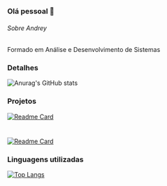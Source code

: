 ### Olá pessoal 👋

###### Sobre Andrey
Formado em Análise e Desenvolvimento de Sistemas

### Detalhes
![Anurag's GitHub stats](https://github-readme-stats.vercel.app/api?username=andreyklaveren&show_icon=true&rank_icon=github&theme=dark&hide=contribs,prs)

### Projetos
[![Readme Card](https://github-readme-stats.vercel.app/api/pin/?username=andreyklaveren&repo=armandinho&theme=dark)](https://github.com/andreyklaveren/armandinho)
#
[![Readme Card](https://github-readme-stats.vercel.app/api/pin/?username=andreyklaveren&repo=buscador-cep&theme=dark)](https://github.com/andreyklaveren/buscador-cep)


### Linguagens utilizadas
[![Top Langs](https://github-readme-stats.vercel.app/api/top-langs/?username=andreyklaveren&layout=donut&theme=dark)](https://github.com/andreyklaveren/github-readme-stats)
